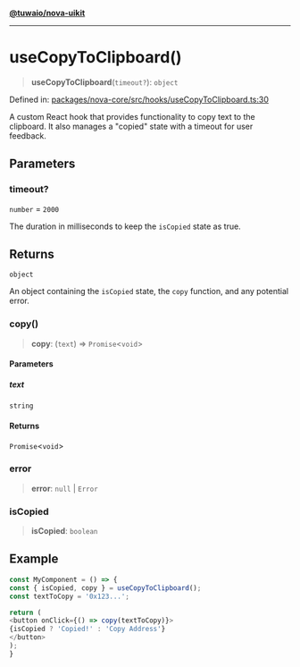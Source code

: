 [**@tuwaio/nova-uikit**](../../../README.md)

***

# useCopyToClipboard()

> **useCopyToClipboard**(`timeout?`): `object`

Defined in: [packages/nova-core/src/hooks/useCopyToClipboard.ts:30](https://github.com/TuwaIO/nova-uikit/blob/6dc34b098cacf0ae15cd1e41a47f4525a2a78768/packages/nova-core/src/hooks/useCopyToClipboard.ts#L30)

A custom React hook that provides functionality to copy text to the clipboard.
It also manages a "copied" state with a timeout for user feedback.

## Parameters

### timeout?

`number` = `2000`

The duration in milliseconds to keep the `isCopied` state as true.

## Returns

`object`

An object containing the `isCopied` state, the `copy` function, and any potential error.

### copy()

> **copy**: (`text`) => `Promise`\<`void`\>

#### Parameters

##### text

`string`

#### Returns

`Promise`\<`void`\>

### error

> **error**: `null` \| `Error`

### isCopied

> **isCopied**: `boolean`

## Example

```ts
const MyComponent = () => {
const { isCopied, copy } = useCopyToClipboard();
const textToCopy = '0x123...';

return (
<button onClick={() => copy(textToCopy)}>
{isCopied ? 'Copied!' : 'Copy Address'}
</button>
);
}
```
